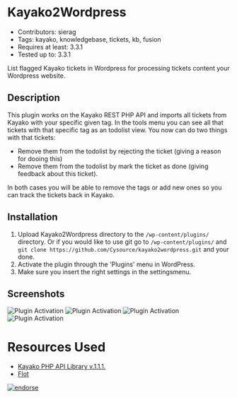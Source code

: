 Kayako2Wordpress
================

* Contributors: sierag
* Tags: kayako, knowledgebase, tickets, kb, fusion
* Requires at least: 3.3.1
* Tested up to: 3.3.1

List flagged Kayako tickets in Wordpress for processing tickets content your Wordpress website.

Description
-----------
This plugin works on the Kayako REST PHP API and imports all tickets from Kayako with your specific given tag.
In the tools menu you can see all that tickets with that specific tag as an todolist view. You now can do two
things with that tickets:

* Remove them from the todolist by rejecting the ticket (giving a reason for dooing this) 
* Remove them from the todolist by mark the ticket as done (giving feedback about this ticket).

In both cases you will be able to remove the tags or add new ones so you can track the tickets back in Kayako.

Installation
------------

1. Upload Kayako2Wordpress directory to the `/wp-content/plugins/` directory. Or if you would like to use git go to `/wp-content/plugins/` and `git clone https://github.com/Cysource/kayako2wordpress.git` and your done.
2. Activate the plugin through the 'Plugins' menu in WordPress.
3. Make sure you insert the right settings in the settingsmenu.

Screenshots 
-----------
![Plugin Activation](http://github.com/cysource/kayako2wordpress/img/activate.png)
![Plugin Activation](http://github.com/cysource/kayako2wordpress/img/action.png)
![Plugin Activation](http://github.com/cysource/kayako2wordpress/img/addsettings.png)
![Plugin Activation](http://github.com/cysource/kayako2wordpress/img/table.png)

Resources Used
===============
* [Kayako PHP API Library v.1.1.1.](http://forge.kayako.com/projects/kayako-php-api-library)
* [Flot](https://github.com/flot/flot)

[![endorse](http://api.coderwall.com/sierag/endorsecount.png)](http://coderwall.com/sierag)